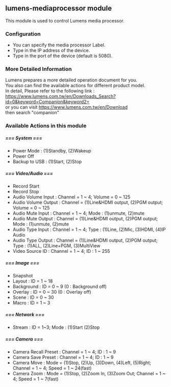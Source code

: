 ## lumens-mediaprocessor module

This module is used to control Lumens media processor.

### Configuration

- You can specify the media processor Label.
- Type in the IP address of the device.
- Type in the port of the device (default is 5080).

### More Detailed Information

Lumens prepares a more detailed operation document for you.  
You also can find the available actions for different product model.  
In detail, Please refer to the following link :  
https://www.lumens.com.tw/en/Downloads_Search?id=0&keyword=Companion&keyword2=  
or you can visit https://www.lumens.com.tw/en/Download  
then search "companion"

### Available Actions in this module

##### === System ===

- Power Mode : (1)Standby, (2)Wakeup
- Power Off
- Backup to USB : (1)Start, (2)Stop

##### === Video/Audio ===

- Record Start
- Record Stop
- Audio Volume Input : Channel = 1 ~ 4; Volume = 0 ~ 125
- Audio Volume Output : Channel = (1)Line&HDMI output, (2)PGM output; Volume = 0 ~ 125
- Audio Mute Input : Channel = 1 ~ 4; Mode : (1)unmute, (2)mute
- Audio Mute Output : Channel = (1)Line&HDMI output, (2)PGM output; Mode : (1)unmute, (2)mute
- Audio Type Input : Channel = 1 ~ 4; Type : (1)Line, (2)Mic, (3)HDMI, (4)IP Audio
- Audio Type Output : Channel = (1)Line&HDMI output, (2)PGM output; Type : (1)ALL, (2)Line+PGM, (3)MultiView
- Video Source ID : Channel = 1 ~ 4; ID : 1 ~ 255

##### === Image ===

- Snapshot
- Layout : ID = 1 ~ 18
- Background : ID = 0 ~ 9 (0 : Background off)
- Overlay : ID = 0 ~ 30 (0 : Overlay off)
- Scene : ID = 0 ~ 30
- Macro : ID = 1 ~ 3

##### === Network ===

- Stream : ID = 1~3; Mode : (1)Start (2)Stop

##### === Camera ===

- Camera Recall Preset : Channel = 1 ~ 4; ID : 1 ~ 9
- Camera Save Preset : Channel = 1 ~ 4; ID : 1 ~ 9
- Camera Move : Mode = (1)Stop, (2)Up, (3)Down, (4)Left, (5)Right; Channel = 1 ~ 4; Speed = 1 ~ 24(fast)
- Camera Zoom : Mode = (1)Stop, (2)Zoom In, (3)Zoom Out; Channel = 1 ~ 4; Speed = 1 ~ 7(fast)

